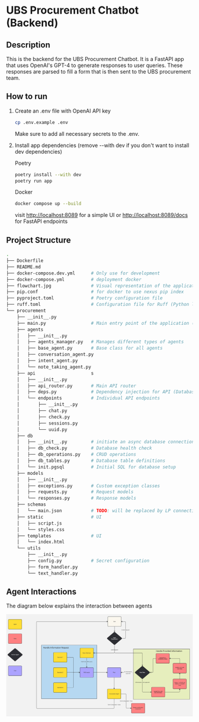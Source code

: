 # UBS Procurement Chatbot (Backend)

## Description

This is the backend for the UBS Procurement Chatbot. It is a FastAPI app that uses OpenAI's GPT-4 to generate responses to user queries. These responses are parsed to fill a form that is then sent to the UBS procurement team.

## How to run

1. Create an .env file with OpenAI API key

    ```bash
    cp .env.example .env
    ```

    Make sure to add all necessary secrets to  the .env.

2. Install app dependencies (remove --with dev if you don't want to install dev dependencies)

    Poetry

    ```bash
    poetry install --with dev
    poetry run app
    ```

    Docker

    ```bash
    docker compose up --build
    ```

    visit <http://localhost:8089> for a simple UI or <http://localhost:8089/docs> for FastAPI endpoints

## Project Structure

```bash
.
├── Dockerfile                  
├── README.md                   
├── docker-compose.dev.yml      # Only use for development
├── docker-compose.yml          # deployment docker
├── flowchart.jpg               # Visual representation of the application flow
├── pip.conf                    # for docker to use nexus pip index
├── pyproject.toml              # Poetry configuration file
├── ruff.toml                   # Configuration file for Ruff (Python linter)
└── procurement
    ├── __init__.py
    ├── main.py                 # Main entry point of the application (FastAPI app)
    ├── agents                  
    │   ├── __init__.py
    │   ├── agents_manager.py   # Manages different types of agents
    │   ├── base_agent.py       # Base class for all agents
    │   ├── conversation_agent.py
    │   ├── intent_agent.py
    │   └── note_taking_agent.py
    ├── api                     s
    │   ├── __init__.py
    │   ├── api_router.py       # Main API router
    │   ├── deps.py             # Dependency injection for API (Database connection)
    │   └── endpoints           # Individual API endpoints
    │       ├── __init__.py
    │       ├── chat.py
    │       ├── check.py
    │       ├── sessions.py
    │       └── uuid.py
    ├── db                      
    │   ├── __init__.py         # initiate an async database connection
    │   ├── db_check.py         # Database health check
    │   ├── db_operations.py    # CRUD operations
    │   ├── db_tables.py        # Database table definitions
    │   └── init.pgsql          # Initial SQL for database setup
    ├── models                  
    │   ├── __init__.py
    │   ├── exceptions.py       # Custom exception classes
    │   ├── requests.py         # Request models
    │   └── responses.py        # Response models
    ├── schemas
    │   └── main.json           # TODO: will be replaced by LP connection
    ├── static                  # UI
    │   ├── script.js
    │   └── styles.css
    ├── templates               # UI
    │   └── index.html          
    └── utils                   
        ├── __init__.py
        ├── config.py           # Secret configuration
        ├── form_handler.py     
        └── text_handler.py     
```

## Agent Interactions

The diagram below explains the interaction between agents

<img src="flowchart.jpg" alt="drawing" width="1200"/>
